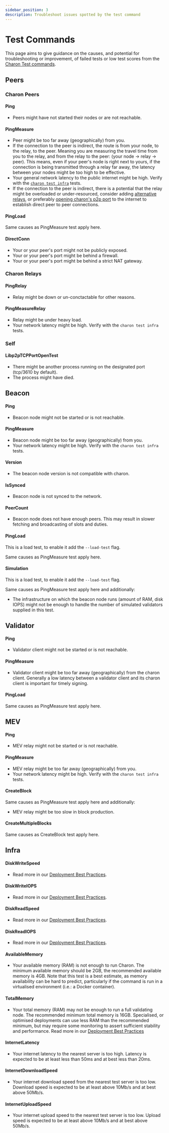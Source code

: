 ```yaml
---
sidebar_position: 3
description: Troubleshoot issues spotted by the test command
---
```


# Test Commands

This page aims to give guidance on the causes, and potential for troubleshooting or improvement, of failed tests or low test scores from the [Charon Test commands](../../run-a-dv/prepare/test-a-cluster.md).

## Peers

### Charon Peers

#### Ping

* Peers might have not started their nodes or are not reachable.

#### PingMeasure

* Peer might be too far away (geographically) from you.
* If the connection to the peer is indirect, the route is from your node, to the relay, to the peer. Meaning you are measuring the travel time from you to the relay, and from the relay to the peer: (your node -> relay -> peer). This means, even if your peer's node is right next to yours, if the connection is being transmitted through a relay far away, the latency between your nodes might be too high to be effective.
* Your general network latency to the public internet might be high. Verify with the [`charon test infra`](../../run/prepare/test-command.mdx#test-machine-and-network-performance) tests.
* If the connection to the peer is indirect, there is a potential that the relay might be overloaded or under-resourced, consider adding [alternative relays](../security/risks.md#risk-obol-hosting-the-relay-infrastructure), or preferably [opening charon's p2p port](../../learn/charon/networking.mdx#libp2p-relays-and-peer-discovery) to the internet to establish direct peer to peer connections.

#### PingLoad

Same causes as PingMeasure test apply here.

#### DirectConn

* Your or your peer's port might not be publicly exposed.
* Your or your peer's port might be behind a firewall.
* Your or your peer's port might be behind a strict NAT gateway.

### Charon Relays

#### PingRelay

* Relay might be down or un-conctactable for other reasons.

#### PingMeasureRelay

* Relay might be under heavy load.
* Your network latency might be high. Verify with the `charon test infra` tests.

### Self

#### Libp2pTCPPortOpenTest

* There might be another process running on the designated port (tcp/3610 by default).
* The process might have died.

## Beacon

#### Ping

* Beacon node might not be started or is not reachable.

#### PingMeasure

* Beacon node might be too far away (geographically) from you.
* Your network latency might be high. Verify with the `charon test infra` tests.

#### Version

* The beacon node version is not compatible with charon.

#### IsSynced

* Beacon node is not synced to the network.

#### PeerCount

* Beacon node does not have enough peers. This may result in slower fetching and broadcasting of slots and duties.

#### PingLoad

This is a load test, to enable it add the `--load-test` flag.

Same causes as PingMeasure test apply here.

#### Simulation

This is a load test, to enable it add the `--load-test` flag.

Same causes as PingMeasure test apply here and additionally:

* The infrastructure on which the beacon node runs (amount of RAM, disk IOPS) might not be enough to handle the number of simulated validators supplied in this test.

## Validator

#### Ping

* Validator client might not be started or is not reachable.

#### PingMeasure

* Validator client might be too far away (geographically) from the charon client. Generally a low latency between a validator client and its charon client is important for timely signing.

#### PingLoad

Same causes as PingMeasure test apply here.

## MEV

#### Ping

* MEV relay might not be started or is not reachable.

#### PingMeasure

* MEV relay might be too far away (geographically) from you.
* Your network latency might be high. Verify with the `charon test infra` tests.

#### CreateBlock

Same causes as PingMeasure test apply here and additionally:

* MEV relay might be too slow in block production.

#### CreateMultipleBlocks

Same causes as CreateBlock test apply here.

## Infra

#### DiskWriteSpeed

* Read more in our [Deployment Best Practices](../../run/prepare/deployment-best-practices/#hardware-specifications).

#### DiskWriteIOPS

* Read more in our [Deployment Best Practices](../../run/prepare/deployment-best-practices/#hardware-specifications).

#### DiskReadSpeed

* Read more in our [Deployment Best Practices](../../run/prepare/deployment-best-practices/#hardware-specifications).

#### DiskReadIOPS

* Read more in our [Deployment Best Practices](../../run/prepare/deployment-best-practices/#hardware-specifications).

#### AvailableMemory

* Your available memory (RAM) is not enough to run Charon. The minimum available memory should be 2GB, the recommended available memory is 4GB. Note that this test is a best estimate, as memory availability can be hard to predict, particularly if the command is run in a virtualised environment (i.e.: a Docker container).

#### TotalMemory

* Your total memory (RAM) may not be enough to run a full validating node. The recommended minimum total memory is 16GB. Specialised, or optimised deployments can use less RAM than the recommended minimum, but may require some monitoring to assert sufficient stability and performance. Read more in our [Deployment Best Practices](../../run/prepare/deployment-best-practices/#hardware-specifications)

#### InternetLatency

* Your internet latency to the nearest server is too high. Latency is expected to be at least less than 50ms and at best less than 20ms.

#### InternetDownloadSpeed

* Your internet download speed from the nearest test server is too low. Download speed is expected to be at least above 10Mb/s and at best above 50Mb/s.

#### InternetUploadSpeed

* Your internet upload speed to the nearest test server is too low. Upload speed is expected to be at least above 10Mb/s and at best above 50Mb/s.
